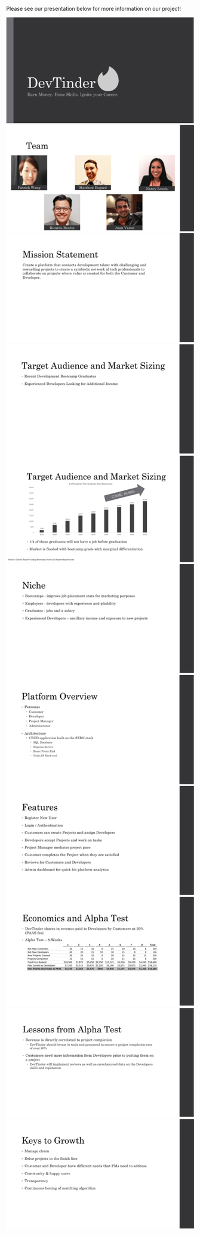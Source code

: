 Please see our presentation below for more information on our project!

![](./DevTinder-PPT/DevTinder-PPT-(Read-Only)-01.png)
![](./DevTinder-PPT/DevTinder-PPT-(Read-Only)-02.png)
![](./DevTinder-PPT/DevTinder-PPT-(Read-Only)-03.png)
![](./DevTinder-PPT/DevTinder-PPT-(Read-Only)-04.png)
![](./DevTinder-PPT/DevTinder-PPT-(Read-Only)-05.png)
![](./DevTinder-PPT/DevTinder-PPT-(Read-Only)-06.png)
![](./DevTinder-PPT/DevTinder-PPT-(Read-Only)-07.png)
![](./DevTinder-PPT/DevTinder-PPT-(Read-Only)-08.png)
![](./DevTinder-PPT/DevTinder-PPT-(Read-Only)-09.png)
![](./DevTinder-PPT/DevTinder-PPT-(Read-Only)-10.png)
![](./DevTinder-PPT/DevTinder-PPT-(Read-Only)-11.png)
